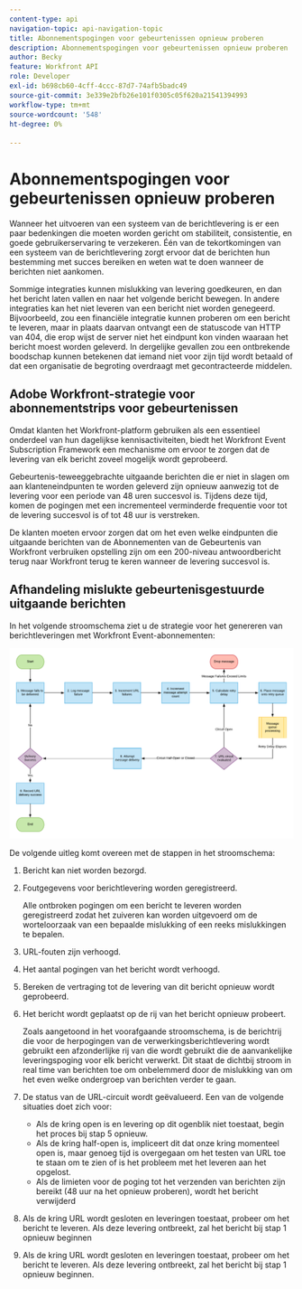 ```yaml
---
content-type: api
navigation-topic: api-navigation-topic
title: Abonnementspogingen voor gebeurtenissen opnieuw proberen
description: Abonnementspogingen voor gebeurtenissen opnieuw proberen
author: Becky
feature: Workfront API
role: Developer
exl-id: b698cb60-4cff-4ccc-87d7-74afb5badc49
source-git-commit: 3e339e2bfb26e101f0305c05f620a21541394993
workflow-type: tm+mt
source-wordcount: '548'
ht-degree: 0%

---
```


# Abonnementspogingen voor gebeurtenissen opnieuw proberen

Wanneer het uitvoeren van een systeem van de berichtlevering is er een paar bedenkingen die moeten worden gericht om stabiliteit, consistentie, en goede gebruikerservaring te verzekeren. Één van de tekortkomingen van een systeem van de berichtlevering zorgt ervoor dat de berichten hun bestemming met succes bereiken en weten wat te doen wanneer de berichten niet aankomen.

Sommige integraties kunnen mislukking van levering goedkeuren, en dan het bericht laten vallen en naar het volgende bericht bewegen.  In andere integraties kan het niet leveren van een bericht niet worden genegeerd. Bijvoorbeeld, zou een financiële integratie kunnen proberen om een bericht te leveren, maar in plaats daarvan ontvangt een de statuscode van HTTP van 404, die erop wijst de server niet het eindpunt kon vinden waaraan het bericht moest worden geleverd. In dergelijke gevallen zou een ontbrekende boodschap kunnen betekenen dat iemand niet voor zijn tijd wordt betaald of dat een organisatie de begroting overdraagt met gecontracteerde middelen.

## Adobe Workfront-strategie voor abonnementstrips voor gebeurtenissen

Omdat klanten het Workfront-platform gebruiken als een essentieel onderdeel van hun dagelijkse kennisactiviteiten, biedt het Workfront Event Subscription Framework een mechanisme om ervoor te zorgen dat de levering van elk bericht zoveel mogelijk wordt geprobeerd.

Gebeurtenis-teweeggebrachte uitgaande berichten die er niet in slagen om aan klanteneindpunten te worden geleverd zijn opnieuw aanwezig tot de levering voor een periode van 48 uren succesvol is. Tijdens deze tijd, komen de pogingen met een incrementeel verminderde frequentie voor tot de levering succesvol is of tot 48 uur is verstreken.

De klanten moeten ervoor zorgen dat om het even welke eindpunten die uitgaande berichten van de Abonnementen van de Gebeurtenis van Workfront verbruiken opstelling zijn om een 200-niveau antwoordbericht terug naar Workfront terug te keren wanneer de levering succesvol is.

## Afhandeling mislukte gebeurtenisgestuurde uitgaande berichten

In het volgende stroomschema ziet u de strategie voor het genereren van berichtleveringen met Workfront Event-abonnementen:

![](assets/event-subscription-circuit-breaker-retries-350x234.png)

De volgende uitleg komt overeen met de stappen in het stroomschema:

1. Bericht kan niet worden bezorgd.
1. Foutgegevens voor berichtlevering worden geregistreerd.

   Alle ontbroken pogingen om een bericht te leveren worden geregistreerd zodat het zuiveren kan worden uitgevoerd om de worteloorzaak van een bepaalde mislukking of een reeks mislukkingen te bepalen.

1. URL-fouten zijn verhoogd.
1. Het aantal pogingen van het bericht wordt verhoogd.
1. Bereken de vertraging tot de levering van dit bericht opnieuw wordt geprobeerd.
1. Het bericht wordt geplaatst op de rij van het bericht opnieuw probeert.

   Zoals aangetoond in het voorafgaande stroomschema, is de berichtrij die voor de herpogingen van de verwerkingsberichtlevering wordt gebruikt een afzonderlijke rij van die wordt gebruikt die de aanvankelijke leveringspoging voor elk bericht verwerkt. Dit staat de dichtbij stroom in real time van berichten toe om onbelemmerd door de mislukking van om het even welke ondergroep van berichten verder te gaan.

1. De status van de URL-circuit wordt geëvalueerd. Een van de volgende situaties doet zich voor:

   * Als de kring open is en levering op dit ogenblik niet toestaat, begin het proces bij stap 5 opnieuw.
   * Als de kring half-open is, impliceert dit dat onze kring momenteel open is, maar genoeg tijd is overgegaan om het testen van URL toe te staan om te zien of is het probleem met het leveren aan het opgelost.
   * Als de limieten voor de poging tot het verzenden van berichten zijn bereikt (48 uur na het opnieuw proberen), wordt het bericht verwijderd

1. Als de kring URL wordt gesloten en leveringen toestaat, probeer om het bericht te leveren. Als deze levering ontbreekt, zal het bericht bij stap 1 opnieuw beginnen

1. Als de kring URL wordt gesloten en leveringen toestaat, probeer om het bericht te leveren. Als deze levering ontbreekt, zal het bericht bij stap 1 opnieuw beginnen.

   <!--
   <li value="10" data-mc-conditions="QuicksilverOrClassic.Draft mode">Workfront disables Event Subscriptions when both of the following criteria are met:
   <ul>
   <!--
   <li data-mc-conditions="QuicksilverOrClassic.Draft mode">The Event Subscription has failed 1000 delivery attempts consecutively</li>
   <li data-mc-conditions="QuicksilverOrClassic.Draft mode">48 hours have passed since the last successful delivery</li>
   </ul></li>
   -->
